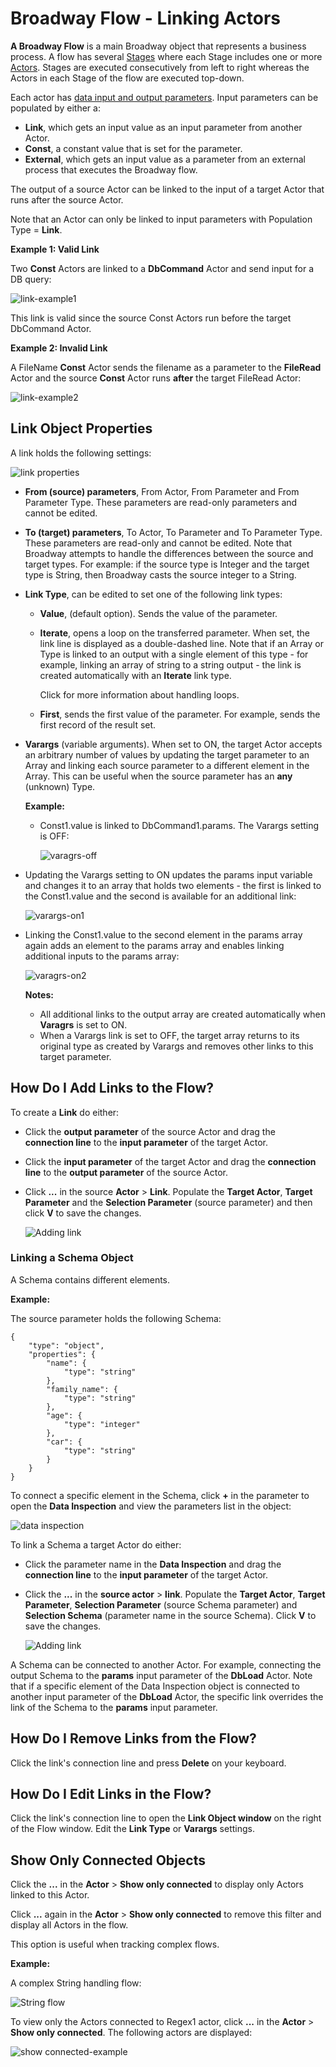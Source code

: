 # Broadway Flow - Linking Actors

**A Broadway Flow** is a main Broadway object that represents a business process. A flow has several [Stages](/articles/99_Broadway/16_broadway_flow_overview.md) where each Stage includes one or more [Actors](/articles/99_Broadway/03_broadway_actor.md). Stages are executed consecutively from left to right whereas the Actors in each Stage of the flow are executed top-down.

Each actor has [data input and output parameters](/articles/99_Broadway/03_broadway_actor_window.md#actors-inputs-and-outputs). Input parameters can be populated  by either a:

- **Link**, which gets an input value as an input parameter from another Actor.
- **Const**, a constant value that is set for the parameter.
- **External**, which gets an input value as a parameter from an external process that executes the Broadway flow.

The output of a source Actor can be linked to the input of a target Actor that runs after the source Actor.

Note that an Actor can only be linked to input parameters with Population Type = **Link**.

**Example 1: Valid Link**

Two **Const** Actors are linked to a **DbCommand** Actor and send input for a DB query:

![link-example1](/articles/99_Broadway/images/valid_link_example.png)

This link is valid since the source Const Actors run before the target DbCommand Actor.

**Example 2: Invalid Link**

A FileName **Const** Actor sends the filename as a parameter to the **FileRead** Actor and the source **Const** Actor runs **after** the target FileRead Actor:

![link-example2](/articles/99_Broadway/images/invalid_link_example.png)

## Link Object Properties

A link holds the following settings:

![link properties](/articles/99_Broadway/images/link_attributes.png)

- **From (source) parameters**, From Actor, From Parameter and From Parameter Type. These parameters are read-only parameters and cannot be edited.

- **To (target) parameters**, To Actor, To Parameter and To Parameter Type. These parameters are read-only and cannot be edited. Note that Broadway attempts to handle the differences between the source and target types. For example: if the source type is Integer and the target type is String, then Broadway casts the source integer to a String.

- **Link Type**, can be edited to set one of the following link types:

  - **Value**, (default option). Sends the value of the parameter.

  - **Iterate**, opens a loop on the transferred parameter. When set, the link line is displayed as a double-dashed line. Note that if an Array or Type is linked to an output with a single element of this type - for example, linking an array of string to a string output - the link is created automatically with an **Iterate** link type. 

    Click for more information about handling loops.

  - **First**, sends the first value of the parameter. For example, sends the first record of the result set. 

- **Varargs** (variable arguments). When set to ON, the target Actor accepts an arbitrary number of values by updating the target parameter to an Array and linking each source parameter to a different element in the Array. This can be useful when the source parameter has an **any** (unknown) Type. 

  **Example:**

  - Const1.value is linked to DbCommand1.params. The Varargs setting is OFF:

    ![varagrs-off](/articles/99_Broadway/images/link_varargs_off.png)
  
  
  
- Updating the Varargs setting to ON updates the params input variable and changes it to an array that holds two elements - the first is linked to the Const1.value and the second is available for an additional link:
  
  ![varargs-on1](/articles/99_Broadway/images/link_varargs_on_1.png)

  

  
- Linking the Const1.value to the second element in the params array again adds an element to the params array and enables linking additional inputs to the params array:
  
  ![varagrs-on2](/articles/99_Broadway/images/link_varargs_on_2.png)
  
  
  
  **Notes:**

  - All additional links to the output array are created automatically when **Varagrs** is set to ON.
  - When a Varargs link is set to OFF, the target array returns to its original type as created by Varargs and removes other links to this target parameter.
  
  

## How Do I Add Links to the Flow?

To create a **Link** do either:

- Click the **output parameter** of the source Actor and drag the **connection line** to the **input parameter** of the target Actor.

- Click the **input parameter** of the target Actor and drag the **connection line** to the **output parameter** of the source Actor.

- Click **...** in the source **Actor** > **Link**. Populate the **Target Actor**, **Target Parameter** and the **Selection Parameter** (source parameter) and then click **V** to save the changes.

    ![Adding link](/articles/99_Broadway/images/add_link_1.png)
    

### Linking a Schema Object 

A Schema contains different elements. 

**Example:** 

The source parameter holds the following Schema:

```
{
    "type": "object",
    "properties": {
        "name": {
            "type": "string"
        },
        "family_name": {
            "type": "string"
        },
        "age": {
            "type": "integer"
        },
        "car": {
            "type": "string"
        }
    }
} 
```

To connect a specific element in the Schema, click **+** in the parameter to open the **Data Inspection** and view the parameters list in the object:

![data inspection](/articles/99_Broadway/images/data_inspection_example.png)

 To link a Schema a target Actor do either:

- Click the parameter name in the **Data Inspection** and drag the **connection line** to the **input parameter** of the target Actor.

- Click the **...** in the **source actor** > **link**. Populate the **Target Actor**, **Target Parameter**, **Selection Parameter** (source Schema parameter) and **Selection Schema** (parameter name in the source Schema). Click **V** to save the changes.

    ![Adding link](/articles/99_Broadway/images/add_link_2.png)

A Schema can be connected to another Actor. For example, connecting the output Schema to the **params** input parameter of the **DbLoad** Actor. Note that if a specific element of the Data Inspection object is connected to another input parameter of the **DbLoad** Actor, the specific link overrides the link of the Schema to the **params** input parameter.  

## How Do I Remove Links from the Flow?

Click the link's connection line and press **Delete** on  your keyboard.

## How Do I Edit Links in the Flow?

Click the link's connection line to open the **Link Object window** on the right of the Flow window. 
Edit the **Link Type** or **Varargs** settings. 

## Show Only Connected Objects

Click the **...** in the **Actor** > **Show only connected** to display only Actors linked to this Actor.

Click **...** again in the **Actor** > **Show only connected** to remove this filter and display all Actors in the flow.

This option is useful when tracking complex flows.

**Example:**

A complex String handling flow:

![String flow](/articles/99_Broadway/images/string_flow_example.png)

To view only the  Actors connected to Regex1 actor, click **...** in the **Actor** > **Show only connected**. The following actors are displayed:

![show connected-example](/articles/99_Broadway/images/show_connected_examples.png)

